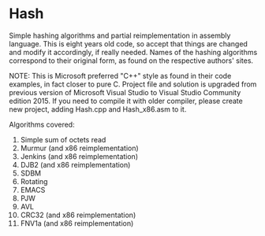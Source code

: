 # Hash
Simple hashing algorithms and partial reimplementation in assembly language.
This is eight years old code, so accept that things are changed and modify it accordingly, if really needed.
Names of the hashing algorithms correspond to their original form, as found on the respective authors' sites.

NOTE: This is Microsoft preferred "C++" style as found in their code examples, in fact closer to pure C. Project file and solution is upgraded from previous version of Microsoft Visual Studio to Visual Studio Community edition 2015. If you need to compile it with older compiler, please create new project, adding Hash.cpp and Hash_x86.asm to it.

Algorithms covered:

1. Simple sum of octets read
2. Murmur (and x86 reimplementation)
3. Jenkins (and x86 reimplementation)
4. DJB2 (and x86 reimplementation)
5. SDBM
6. Rotating
7. EMACS
8. PJW
9. AVL
10. CRC32 (and x86 reimplementation)
11. FNV1a (and x86 reimplementation)
